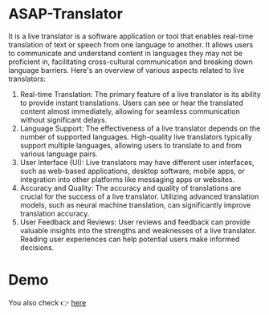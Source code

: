 # ASAP-Translator

It is a  live translator is a software application or tool that enables real-time translation of text or speech from one language to another. It allows users to communicate and understand content in languages they may not be proficient in, facilitating cross-cultural communication and breaking down language barriers. Here's an overview of various aspects related to live translators:

1. Real-time Translation: The primary feature of a live translator is its ability to provide instant translations. Users can see or hear the translated content almost immediately, allowing for seamless communication without significant delays.
2. Language Support: The effectiveness of a live translator depends on the number of supported languages. High-quality live translators typically support multiple languages, allowing users to translate to and from various language pairs.
3. User Interface (UI): Live translators may have different user interfaces, such as web-based applications, desktop software, mobile apps, or integration into other platforms like messaging apps or websites.
4. Accuracy and Quality: The accuracy and quality of translations are crucial for the success of a live translator. Utilizing advanced translation models, such as neural machine translation, can significantly improve translation accuracy.
5. User Feedback and Reviews: User reviews and feedback can provide valuable insights into the strengths and weaknesses of a live translator. Reading user experiences can help potential users make informed decisions.

# Demo
You also check 👉 <a href="https://incomparable-melba-4fa5b3.netlify.app/">here</a> 
